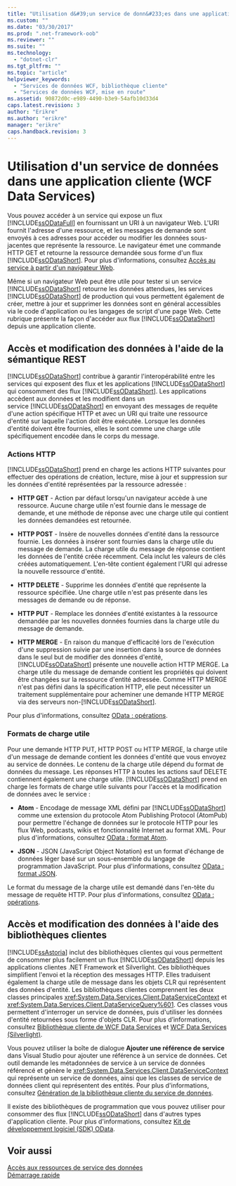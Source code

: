 ```yaml
---
title: "Utilisation d&#39;un service de donn&#233;es dans une application cliente (WCF Data Services) | Microsoft Docs"
ms.custom: ""
ms.date: "03/30/2017"
ms.prod: ".net-framework-oob"
ms.reviewer: ""
ms.suite: ""
ms.technology: 
  - "dotnet-clr"
ms.tgt_pltfrm: ""
ms.topic: "article"
helpviewer_keywords: 
  - "Services de données WCF, bibliothèque cliente"
  - "Services de données WCF, mise en route"
ms.assetid: 90872d0c-e989-4490-b3e9-54afb10d33d4
caps.latest.revision: 3
author: "Erikre"
ms.author: "erikre"
manager: "erikre"
caps.handback.revision: 3
---
```

# Utilisation d&#39;un service de donn&#233;es dans une application cliente (WCF Data Services)
Vous pouvez accéder à un service qui expose un flux [!INCLUDE[ssODataFull](../../../../includes/ssodatafull-md.md)] en fournissant un URI à un navigateur Web.  L'URI fournit l'adresse d'une ressource, et les messages de demande sont envoyés à ces adresses pour accéder ou modifier les données sous\-jacentes que représente la ressource.  Le navigateur émet une commande HTTP GET et retourne la ressource demandée sous forme d'un flux [!INCLUDE[ssODataShort](../../../../includes/ssodatashort-md.md)].  Pour plus d'informations, consultez [Accès au service à partir d'un navigateur Web](../../../../docs/framework/data/wcf/accessing-the-service-from-a-web-browser-wcf-data-services-quickstart.md).  
  
 Même si un navigateur Web peut être utile pour tester si un service [!INCLUDE[ssODataShort](../../../../includes/ssodatashort-md.md)] retourne les données attendues, les services [!INCLUDE[ssODataShort](../../../../includes/ssodatashort-md.md)] de production qui vous permettent également de créer, mettre à jour et supprimer les données sont en général accessibles via le code d'application ou les langages de script d'une page Web.  Cette rubrique présente la façon d'accéder aux flux [!INCLUDE[ssODataShort](../../../../includes/ssodatashort-md.md)] depuis une application cliente.  
  
## Accès et modification des données à l'aide de la sémantique REST  
 [!INCLUDE[ssODataShort](../../../../includes/ssodatashort-md.md)] contribue à garantir l'interopérabilité entre les services qui exposent des flux et les applications [!INCLUDE[ssODataShort](../../../../includes/ssodatashort-md.md)] qui consomment des flux [!INCLUDE[ssODataShort](../../../../includes/ssodatashort-md.md)]. Les applications accèdent aux données et les modifient dans un service [!INCLUDE[ssODataShort](../../../../includes/ssodatashort-md.md)] en envoyant des messages de requête d'une action spécifique HTTP et avec un URI qui traite une ressource d'entité sur laquelle l'action doit être exécutée.  Lorsque les données d'entité doivent être fournies, elles le sont comme une charge utile spécifiquement encodée dans le corps du message.  
  
### Actions HTTP  
 [!INCLUDE[ssODataShort](../../../../includes/ssodatashort-md.md)] prend en charge les actions HTTP suivantes pour effectuer des opérations de création, lecture, mise à jour et suppression sur les données d'entité représentées par la ressource adressée :  
  
-   **HTTP GET** \- Action par défaut lorsqu'un navigateur accède à une ressource.  Aucune charge utile n'est fournie dans le message de demande, et une méthode de réponse avec une charge utile qui contient les données demandées est retournée.  
  
-   **HTTP POST** \- Insère de nouvelles données d'entité dans la ressource fournie.  Les données à insérer sont fournies dans la charge utile du message de demande.  La charge utile du message de réponse contient les données de l'entité créée récemment.  Cela inclut les valeurs de clés créées automatiquement.  L'en\-tête contient également l'URI qui adresse la nouvelle ressource d'entité.  
  
-   **HTTP DELETE** \- Supprime les données d'entité que représente la ressource spécifiée.  Une charge utile n'est pas présente dans les messages de demande ou de réponse.  
  
-   **HTTP PUT** \- Remplace les données d'entité existantes à la ressource demandée par les nouvelles données fournies dans la charge utile du message de demande.  
  
-   **HTTP MERGE** \- En raison du manque d'efficacité lors de l'exécution d'une suppression suivie par une insertion dans la source de données dans le seul but de modifier des données d'entité, [!INCLUDE[ssODataShort](../../../../includes/ssodatashort-md.md)] présente une nouvelle action HTTP MERGE.  La charge utile du message de demande contient les propriétés qui doivent être changées sur la ressource d'entité adressée.  Comme HTTP MERGE n'est pas défini dans la spécification HTTP, elle peut nécessiter un traitement supplémentaire pour acheminer une demande HTTP MERGE via des serveurs non\-[!INCLUDE[ssODataShort](../../../../includes/ssodatashort-md.md)].  
  
 Pour plus d'informations, consultez [OData : opérations](http://go.microsoft.com/fwlink/?LinkId=185792).  
  
### Formats de charge utile  
 Pour une demande HTTP PUT, HTTP POST ou HTTP MERGE, la charge utile d'un message de demande contient les données d'entité que vous envoyez au service de données.  Le contenu de la charge utile dépend du format de données du message.  Les réponses HTTP à toutes les actions sauf DELETE contiennent également une charge utile.  [!INCLUDE[ssODataShort](../../../../includes/ssodatashort-md.md)] prend en charge les formats de charge utile suivants pour l'accès et la modification de données avec le service :  
  
-   **Atom** \- Encodage de message XML défini par [!INCLUDE[ssODataShort](../../../../includes/ssodatashort-md.md)] comme une extension du protocole Atom Publishing Protocol \(AtomPub\) pour permettre l'échange de données sur le protocole HTTP pour les flux Web, podcasts, wikis et fonctionnalité Internet au format XML.  Pour plus d'informations, consultez [OData : format Atom](http://go.microsoft.com/fwlink/?LinkId=185794).  
  
-   **JSON** \- JSON \(JavaScript Object Notation\) est un format d'échange de données léger basé sur un sous\-ensemble du langage de programmation JavaScript.  Pour plus d'informations, consultez [OData : format JSON](http://go.microsoft.com/fwlink/?LinkId=185795).  
  
 Le format du message de la charge utile est demandé dans l'en\-tête du message de requête HTTP.  Pour plus d'informations, consultez [OData : opérations](http://go.microsoft.com/fwlink/?LinkID=185792).  
  
## Accès et modification des données à l'aide des bibliothèques clientes  
 [!INCLUDE[ssAstoria](../../../../includes/ssastoria-md.md)] inclut des bibliothèques clientes qui vous permettent de consommer plus facilement un flux [!INCLUDE[ssODataShort](../../../../includes/ssodatashort-md.md)] depuis les applications clientes .NET Framework et Silverlight.  Ces bibliothèques simplifient l'envoi et la réception des messages HTTP.  Elles traduisent également la charge utile de message dans les objets CLR qui représentent des données d'entité.  Les bibliothèques clientes comprennent les deux classes principales <xref:System.Data.Services.Client.DataServiceContext> et <xref:System.Data.Services.Client.DataServiceQuery%601>.  Ces classes vous permettent d'interroger un service de données, puis d'utiliser les données d'entité retournées sous forme d'objets CLR.  Pour plus d’informations, consultez [Bibliothèque cliente de WCF Data Services](../../../../docs/framework/data/wcf/wcf-data-services-client-library.md) et [WCF Data Services \(Silverlight\)](http://msdn.microsoft.com/fr-fr/c0cd9f4b-1372-48e4-9935-c8421239da30).  
  
 Vous pouvez utiliser la boîte de dialogue **Ajouter une référence de service** dans Visual Studio pour ajouter une référence à un service de données.  Cet outil demande les métadonnées de service à un service de données référencé et génère le <xref:System.Data.Services.Client.DataServiceContext> qui représente un service de données, ainsi que les classes de service de données client qui représentent des entités.  Pour plus d'informations, consultez [Génération de la bibliothèque cliente du service de données](../../../../docs/framework/data/wcf/generating-the-data-service-client-library-wcf-data-services.md).  
  
 Il existe des bibliothèques de programmation que vous pouvez utiliser pour consommer des flux [!INCLUDE[ssODataShort](../../../../includes/ssodatashort-md.md)] dans d'autres types d'application cliente.  Pour plus d'informations, consultez [Kit de développement logiciel \(SDK\) OData](http://go.microsoft.com/fwlink/?LinkId=185796).  
  
## Voir aussi  
 [Accès aux ressources de service des données](../../../../docs/framework/data/wcf/accessing-data-service-resources-wcf-data-services.md)   
 [Démarrage rapide](../../../../docs/framework/data/wcf/quickstart-wcf-data-services.md)